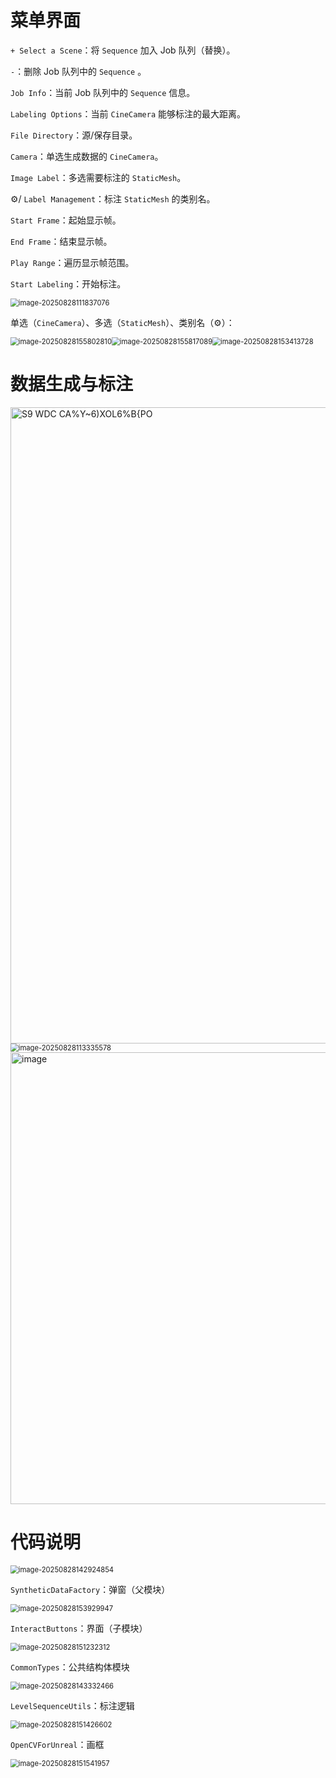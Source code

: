 # 菜单界面

`+ Select a Scene`：将 `Sequence` 加入 Job 队列（替换）。

`-`：删除 Job 队列中的 `Sequence` 。

`Job Info`：当前 Job 队列中的 `Sequence` 信息。

`Labeling Options`：当前 `CineCamera` 能够标注的最大距离。

`File Directory`：源/保存目录。

`Camera`：单选生成数据的 `CineCamera`。

`Image Label`：多选需要标注的 `StaticMesh`。

⚙/ `Label Management`：标注 `StaticMesh` 的类别名。

`Start Frame`：起始显示帧。

`End Frame`：结束显示帧。

`Play Range`：遍历显示帧范围。

`Start Labeling`：开始标注。

<img src="https://gitee.com/Koletis/pic-go/raw/master/202508281118416.png" alt="image-20250828111837076" style="zoom:80%;" />

单选（`CineCamera`）、多选（`StaticMesh`）、类别名（⚙）：

<img src="https://gitee.com/Koletis/pic-go/raw/master/202508281558868.png" alt="image-20250828155802810" style="zoom:80%;" /><img src="https://gitee.com/Koletis/pic-go/raw/master/202508281558164.png" alt="image-20250828155817089" style="zoom:80%;" /><img src="https://gitee.com/Koletis/pic-go/raw/master/202508281534835.png" alt="image-20250828153413728" style="zoom:80%;" />

# 数据生成与标注

<img width="1914" height="1018" alt="S9 WDC CA%Y~6)XOL6%B{PO" src="https://github.com/user-attachments/assets/50d55d79-4ee2-42a6-a6ed-4976e64d730a" />

<img src="https://gitee.com/Koletis/pic-go/raw/master/202508281133637.png" alt="image-20250828113335578" style="zoom:80%;" />

<img width="1722" height="723" alt="image" src="https://github.com/user-attachments/assets/d5743aa2-5af5-41d0-9b8c-607c60bcb127" />

# 代码说明

<img src="https://gitee.com/Koletis/pic-go/raw/master/202508281429111.png" alt="image-20250828142924854" style="zoom:80%;" />

`SyntheticDataFactory`：弹窗（父模块）

<img src="https://gitee.com/Koletis/pic-go/raw/master/202508281539020.png" alt="image-20250828153929947" style="zoom:80%;" />

`InteractButtons`：界面（子模块）

<img src="https://gitee.com/Koletis/pic-go/raw/master/202508281543860.png" alt="image-20250828151232312" style="zoom:80%;" />

`CommonTypes`：公共结构体模块

<img src="https://gitee.com/Koletis/pic-go/raw/master/202508281553981.png" alt="image-20250828143332466" style="zoom:80%;" />

`LevelSequenceUtils`：标注逻辑

<img src="https://gitee.com/Koletis/pic-go/raw/master/202508281514673.png" alt="image-20250828151426602" style="zoom:80%;" />

`OpenCVForUnreal`：画框

<img src="https://gitee.com/Koletis/pic-go/raw/master/202508281554122.png" alt="image-20250828151541957" style="zoom:80%;" />



